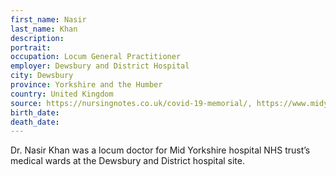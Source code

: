 ```yaml
---
first_name: Nasir
last_name: Khan
description: 
portrait: 
occupation: Locum General Practitioner
employer: Dewsbury and District Hospital
city: Dewsbury
province: Yorkshire and the Humber
country: United Kingdom
source: https://nursingnotes.co.uk/covid-19-memorial/, https://www.midyorks.nhs.uk/news/statement-re-the-death-of-dr-nasir-khan-2557
birth_date: 
death_date: 
---
```


Dr. Nasir Khan was a locum doctor for Mid Yorkshire hospital NHS trust’s medical wards at the Dewsbury and District hospital site.